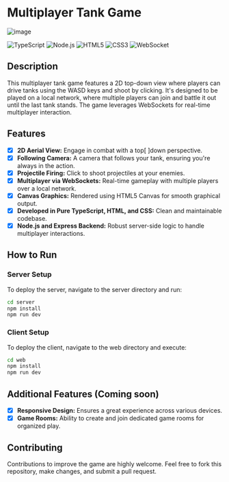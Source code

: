 # Multiplayer Tank Game 



![image](https://github.com/WilerMS/ts-game/assets/70902862/4eda3e7a-23c1-47a3-a7ab-4f44aa7ffd82)

![TypeScript](https://img.shields.io/badge/TypeScript-3178C6?style=flat&logo=typescript&logoColor=white) ![Node.js](https://img.shields.io/badge/Node.js-43853D?style=flat&logo=node.js&logoColor=white) ![HTML5](https://img.shields.io/badge/HTML5-E34F26?style=flat&logo=html5&logoColor=white) ![CSS3](https://img.shields.io/badge/CSS3-1572B6?style=flat&logo=css3&logoColor=white) ![WebSocket](https://img.shields.io/badge/WebSocket-000000?style=flat&logo=websocket&logoColor=white)
## Description
This multiplayer tank game features a 2D top-down view where players can drive tanks using the WASD keys and shoot by clicking. It's designed to be played on a local network, where multiple players can join and battle it out until the last tank stands. The game leverages WebSockets for real-time multiplayer interaction.

## Features
- [x] **2D Aerial View:** Engage in combat with a top[ ]down perspective.
- [x] **Following Camera:** A camera that follows your tank, ensuring you're always in the action.
- [x] **Projectile Firing:** Click to shoot projectiles at your enemies.
- [x] **Multiplayer via WebSockets:** Real-time gameplay with multiple players over a local network.
- [x] **Canvas Graphics:** Rendered using HTML5 Canvas for smooth graphical output.
- [x] **Developed in Pure TypeScript, HTML, and CSS:** Clean and maintainable codebase.
- [x] **Node.js and Express Backend:** Robust server-side logic to handle multiplayer interactions.

## How to Run
### Server Setup
To deploy the server, navigate to the server directory and run:
```bash
cd server
npm install
npm run dev
```

### Client Setup
To deploy the client, navigate to the web directory and execute:
```bash
cd web
npm install
npm run dev
```

## Additional Features (Coming soon)
- [x] **Responsive Design:** Ensures a great experience across various devices.
- [x] **Game Rooms:** Ability to create and join dedicated game rooms for organized play.

## Contributing
Contributions to improve the game are highly welcome. Feel free to fork this repository, make changes, and submit a pull request.
